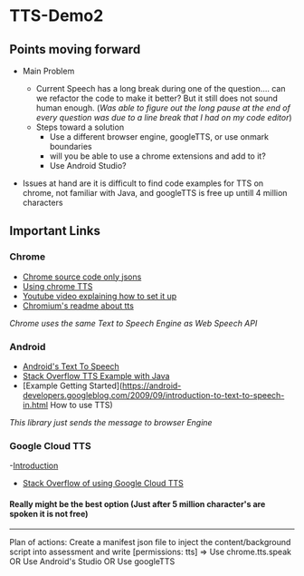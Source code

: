 # TTS-Demo2

## Points moving forward
- Main Problem 
  - Current Speech has a long break during one of the question.... can we refactor the code to make it better? But it still does not sound human enough.
  (_Was able to figure out the long pause at the end of every question was due to a line break that I had on my code editor_)
  - Steps toward a solution
    - Use a different browser engine, googleTTS, or use onmark boundaries
    - will you be able to use a chrome extensions and add to it?  
    - Use Android Studio?  

- Issues at hand are it is difficult to find code examples for TTS on chrome, not familiar with Java, and googleTTS is free up untill 4 million characters 

## Important Links 

### Chrome

- [Chrome source code only jsons](https://chromium.googlesource.com/chromium/chromium/+/3d79ca55eb86e0f8733585beaece851e961ac769/chrome/common/extensions/api/)
- [Using chrome TTS](https://stackoverflow.com/questions/25641521/using-chrome-text-to-speech-in-a-chrome-extension)
- [Youtube video explaining how to set it up](https://www.youtube.com/watch?v=5KL_ccQwAuo)
- [Chromium's readme about tts](https://chromium.googlesource.com/chromium/src.git/+/refs/heads/lkgr-ios-internal/docs/accessibility/tts.md#text-to-speech-in-chrome-and-chrome-os)

*Chrome uses the same Text to Speech Engine as Web Speech API*

### Android
- [Android's Text To Speech](https://developer.android.com/reference/android/speech/tts/package-summary)
- [Stack Overflow TTS Example with Java](https://stackoverflow.com/questions/3058919/text-to-speechtts-android)
- [Example Getting Started](https://android-developers.googleblog.com/2009/09/introduction-to-text-to-speech-in.html How to use TTS)

*This library just sends the message to browser Engine*

### Google Cloud TTS 
-[Introduction](https://cloud.google.com/text-to-speech)
- [Stack Overflow of using Google Cloud TTS](https://stackoverflow.com/questions/15653145/using-google-text-to-speech-in-javascript)

#### Really might be the best option (Just after 5 million character's are spoken it is not free)
---

Plan of actions: 
Create a manifest json file to inject the content/background script into assessment and write [permissions: tts] => Use chrome.tts.speak
OR
Use Android's Studio
OR 
Use googleTTS
